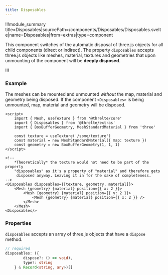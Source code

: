 ```yaml
---
title: Disposables
---
```


!!!module_summary title=Disposables|sourcePath=/components/Disposables/Disposables.svelte|name=Disposables|from=extras|type=component

This component switches of the automatic disposal of three.js objects for all child components (direct or indirect). The property `disposables` accepts three.js objects like meshes, material, textures and geometries that upon unmounting of the component will be **deeply disposed**.

!!!

### Example

The meshes can be mounted and unmounted *without* the map, material and geometry being disposed. If the component `<Disposables>` is being unmounted, map, material and geometry will be disposed.

```svelte
<script>
	import { Mesh, useTexture } from '@threlte/core'
	import { Disposables } from '@threlte/extras'
	import { BoxBufferGeometry, MeshStandardMaterial } from 'three'

	const texture = useTexture('/some/texture')
	const material = new MeshStandardMaterial({	map: texture })
	const geometry = new BoxBufferGeometry(1, 1, 1)
</script>

<!--
	*Theoretically* the texture would not need to be part of the property
	"disposables" as it's a property of "material" and therefore gets
	 disposed anyway. Leaving it in for the sake of completeness.
-->
<Disposables disposables={[texture, geometry, material]}>
	<Mesh {geometry} {material} position={{ x: 2 }}>
		<Mesh {geometry} {material} position={{ y: 2 }}>
			<Mesh {geometry} {material} position={{ x: 2 }} />
		</Mesh>
	</Mesh>
<Disposables/>
```

### Properties

`disposables` accepts an array of three.js objects that have a `dispose` method.

```ts
// required
disposables: ({
		dispose?: () => void),
		type?: string
	} & Record<string, any>)[]
```
